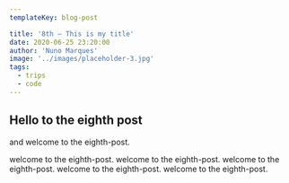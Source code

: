 ```yaml
---
templateKey: blog-post

title: '8th — This is my title'
date: 2020-06-25 23:20:00
author: 'Nuno Marques'
image: '../images/placeholder-3.jpg'
tags:
  - trips
  - code
---
```


## Hello to the eighth post

and welcome to the eighth-post.

welcome to the eighth-post. welcome to the eighth-post. welcome to the eighth-post. welcome to the eighth-post. welcome to the eighth-post.

